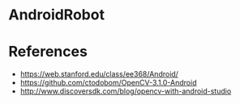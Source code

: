 # AndroidRobot

# References

 - https://web.stanford.edu/class/ee368/Android/
 - https://github.com/ctodobom/OpenCV-3.1.0-Android
 - http://www.discoversdk.com/blog/opencv-with-android-studio